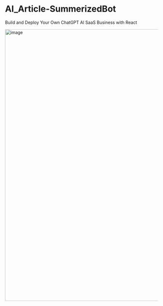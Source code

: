 # AI_Article-SummerizedBot

Build and Deploy Your Own ChatGPT AI SaaS Business with React

<img width="895" alt="image" src="https://github.com/Shweta-281/AI_Article-SummerizedBot/assets/144674061/6ec8d03b-e0a3-402a-be65-fc4b07f06292">

  
 

